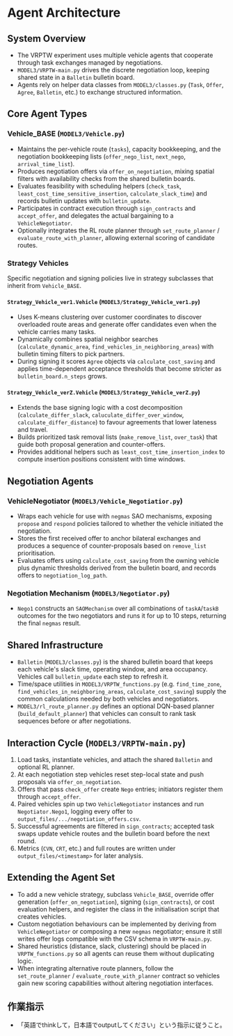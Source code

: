 # Agent Architecture

## System Overview
- The VRPTW experiment uses multiple vehicle agents that cooperate through task exchanges managed by negotiations.
- `MODEL3/VRPTW-main.py` drives the discrete negotiation loop, keeping shared state in a `Balletin` bulletin board.
- Agents rely on helper data classes from `MODEL3/classes.py` (`Task`, `Offer`, `Agree`, `Balletin`, etc.) to exchange structured information.

## Core Agent Types

### Vehicle_BASE (`MODEL3/Vehicle.py`)
- Maintains the per-vehicle route (`tasks`), capacity bookkeeping, and the negotiation bookkeeping lists (`offer_nego_list`, `next_nego`, `arrival_time_list`).
- Produces negotiation offers via `offer_on_negotiation`, mixing spatial filters with availability checks from the shared bulletin boards.
- Evaluates feasibility with scheduling helpers (`check_task`, `least_cost_time_sensitive_insertion`, `calculate_slack_time`) and records bulletin updates with `bulletin_update`.
- Participates in contract execution through `sign_contracts` and `accept_offer`, and delegates the actual bargaining to a `VehicleNegotiator`.
- Optionally integrates the RL route planner through `set_route_planner` / `evaluate_route_with_planner`, allowing external scoring of candidate routes.

### Strategy Vehicles
Specific negotiation and signing policies live in strategy subclasses that inherit from `Vehicle_BASE`.

#### `Strategy_Vehicle_ver1.Vehicle` (`MODEL3/Strategy_Vehicle_ver1.py`)
- Uses K-means clustering over customer coordinates to discover overloaded route areas and generate offer candidates even when the vehicle carries many tasks.
- Dynamically combines spatial neighbor searches (`calculate_dynamic_area`, `find_vehicles_in_neighboring_areas`) with bulletin timing filters to pick partners.
- During signing it scores `Agree` objects via `calculate_cost_saving` and applies time-dependent acceptance thresholds that become stricter as `bulletin_board.n_steps` grows.

#### `Strategy_Vehicle_verZ.Vehicle` (`MODEL3/Strategy_Vehicle_verZ.py`)
- Extends the base signing logic with a cost decomposition (`calculate_differ_slack`, `caluculate_differ_over_window`, `calculate_differ_distance`) to favour agreements that lower lateness and travel.
- Builds prioritized task removal lists (`make_remove_list`, `over_task`) that guide both proposal generation and counter-offers.
- Provides additional helpers such as `least_cost_time_insertion_index` to compute insertion positions consistent with time windows.

## Negotiation Agents

### VehicleNegotiator (`MODEL3/Vehicle_Negotiatior.py`)
- Wraps each vehicle for use with `negmas` SAO mechanisms, exposing `propose` and `respond` policies tailored to whether the vehicle initiated the negotiation.
- Stores the first received offer to anchor bilateral exchanges and produces a sequence of counter-proposals based on `remove_list` prioritisation.
- Evaluates offers using `calculate_cost_saving` from the owning vehicle plus dynamic thresholds derived from the bulletin board, and records offers to `negotiation_log_path`.

### Negotiation Mechanism (`MODEL3/Negotiator.py`)
- `Nego1` constructs an `SAOMechanism` over all combinations of `taskA`/`taskB` outcomes for the two negotiators and runs it for up to 10 steps, returning the final `negmas` result.

## Shared Infrastructure
- `Balletin` (`MODEL3/classes.py`) is the shared bulletin board that keeps each vehicle's slack time, operating window, and area occupancy. Vehicles call `bulletin_update` each step to refresh it.
- Time/space utilities in `MODEL3/VRPTW_functions.py` (e.g. `find_time_zone`, `find_vehicles_in_neighboring_areas`, `calculate_cost_saving`) supply the common calculations needed by both vehicles and negotiators.
- `MODEL3/rl_route_planner.py` defines an optional DQN-based planner (`build_default_planner`) that vehicles can consult to rank task sequences before or after negotiations.

## Interaction Cycle (`MODEL3/VRPTW-main.py`)
1. Load tasks, instantiate vehicles, and attach the shared `Balletin` and optional RL planner.
2. At each negotiation step vehicles reset step-local state and push proposals via `offer_on_negotiation`.
3. Offers that pass `check_offer` create `Nego` entries; initiators register them through `accept_offer`.
4. Paired vehicles spin up two `VehicleNegotiator` instances and run `Negotiator.Nego1`, logging every offer to `output_files/.../negotiation_offers.csv`.
5. Successful agreements are filtered in `sign_contracts`; accepted task swaps update vehicle routes and the bulletin board before the next round.
6. Metrics (`CVN`, `CRT`, etc.) and full routes are written under `output_files/<timestamp>` for later analysis.

## Extending the Agent Set
- To add a new vehicle strategy, subclass `Vehicle_BASE`, override offer generation (`offer_on_negotiation`), signing (`sign_contracts`), or cost evaluation helpers, and register the class in the initialisation script that creates vehicles.
- Custom negotiation behaviours can be implemented by deriving from `VehicleNegotiator` or composing a new `negmas` negotiator; ensure it still writes offer logs compatible with the CSV schema in `VRPTW-main.py`.
- Shared heuristics (distance, slack, clustering) should be placed in `VRPTW_functions.py` so all agents can reuse them without duplicating logic.
- When integrating alternative route planners, follow the `set_route_planner` / `evaluate_route_with_planner` contract so vehicles gain new scoring capabilities without altering negotiation interfaces.

## 作業指示
- 「英語でthinkして，日本語でoutputしてください」という指示に従うこと。
